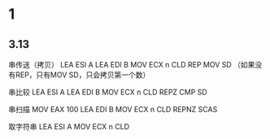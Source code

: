 # 1
## 3.13 

串传送（拷贝）
LEA ESI A
LEA EDI B
MOV ECX n
CLD
REP MOV SD
（如果没有REP，只有MOV SD，只会拷贝第一个数）

串比较
LEA ESI A
LEA EDI B
MOV ECX n
CLD
REPZ CMP SD

串扫描
MOV EAX 100
LEA EDI B
MOV ECX n
CLD
REPNZ SCAS

取字符串
LEA ESI A
MOV ECX n
CLD

